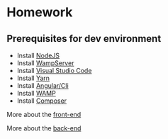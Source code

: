 # Homework

## Prerequisites for dev environment 

* Install [NodeJS](https://nodejs.org/en/)
* Install [WampServer](http://www.wampserver.com/en/)
* Install [Visual Studio Code](https://code.visualstudio.com/)
* Install [Yarn](https://yarnpkg.com/lang/en/) 
* Install [Angular/Cli](https://cli.angular.io/) 
* Install [WAMP](http://www.wampserver.com/en/)
* Install [Composer]()

More about the [front-end](./front-end.md)

More about the [back-end](https://github.com/royspekreijse/homework-backend)
